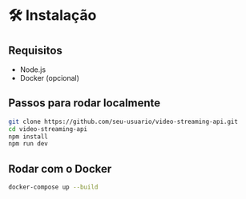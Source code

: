 # 🛠 Instalação

## Requisitos

- Node.js
- Docker (opcional)

## Passos para rodar localmente

```bash
git clone https://github.com/seu-usuario/video-streaming-api.git
cd video-streaming-api
npm install
npm run dev
```

## Rodar com o Docker

```bash
docker-compose up --build
```
